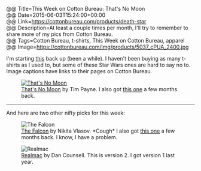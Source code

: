 @@ Title=This Week on Cotton Bureau: That's No Moon  
@@ Date=2015-06-03T15:24:00+00:00  
@@ Link=https://cottonbureau.com/products/death-star  
@@ Description=At least a couple times per month, I'll try to remember to share more of my pics from Cotton Bureau.  
@@ Tags=Cotton Bureau, t-shirts, This Week on Cotton Bureau, apparel  
@@ Image=https://cottonbureau.com/img/products/5037_cPUA_2400.jpg  

I'm starting [this][theoveranalyzed] back up (been a while). I haven't been buying as many t-shirts as I used to, but some of these Star Wars ones are hard to say no to. Image captions have links to their pages on Cotton Bureau. 

<figure>
	<a class="nohover" href="https://cottonbureau.com/products/thats-no-moon-1">
		<img src="http://d.pr/i/1hUxR+" alt="That's No Moon" />
	<figcaption><a href="https://cottonbureau.com/products/thats-no-moon-1">That's No Moon</a> by Tim Payne. I also got <a href="https://cottonbureau.com/products/thats-no-moon">this one</a> a few months back.</figcaption>
</figure>

***

And here are two other nifty picks for this week:

<figure>
	<img src="http://d.pr/i/b5Ao+" alt="The Falcon" />
	<figcaption><a href="https://cottonbureau.com/products/the-falcon">The Falcon</a> by Nikita Vlasov. *Cough* I also got <a href="https://cottonbureau.com/products/bucket-of-bolts">this one</a> a few months back. I know, I have a problem.</figcaption>
</figure>

<figure>
	<img src="http://d.pr/i/BAcT+" alt="Realmac" />
	<figcaption><a href="https://cottonbureau.com/products/realmac">Realmac</a> by Dan Counsell. This is version 2. I got version 1 last year.</figcaption>
</figure>

[theoveranalyzed]: @@SiteRoot@@/2015/2/3/new-from-cotton-bureau